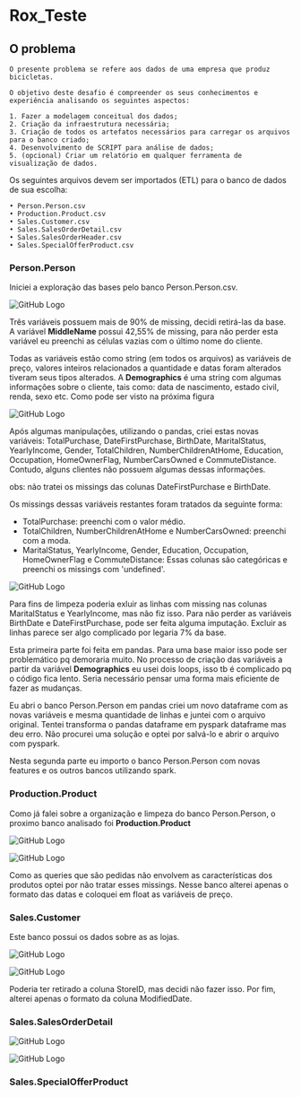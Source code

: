 # Rox_Teste

## O problema 
    O presente problema se refere aos dados de uma empresa que produz bicicletas. 
    
    O objetivo deste desafio é compreender os seus conhecimentos e experiência analisando os seguintes aspectos:
    
    1. Fazer a modelagem conceitual dos dados;
    2. Criação da infraestrutura necessária;
    3. Criação de todos os artefatos necessários para carregar os arquivos para o banco criado;
    4. Desenvolvimento de SCRIPT para análise de dados;
    5. (opcional) Criar um relatório em qualquer ferramenta de visualização de dados.
    
Os seguintes arquivos devem ser importados (ETL) para o banco de dados de sua escolha: 

    • Person.Person.csv
    • Production.Product.csv
    • Sales.Customer.csv
    • Sales.SalesOrderDetail.csv
    • Sales.SalesOrderHeader.csv
    • Sales.SpecialOfferProduct.csv

### Person.Person

Iniciei a exploração das bases pelo banco Person.Person.csv.

![GitHub Logo](/Images/missing_person0.png)

Três variáveis possuem mais de 90% de missing, decidi retirá-las da base. A variável **MiddleName** possui 42,55% de missing, para não perder esta variável eu preenchi as células vazias com o último nome do cliente.

Todas as variáveis estão como string (em todos os arquivos) as variáveis de preço, valores inteiros relacionados a quantidade e datas foram alterados tiveram seus tipos alterados. A **Demographics** é uma string com algumas informações sobre o cliente, tais como: data de nascimento, estado civil, renda, sexo etc. Como pode ser visto na próxima figura

![GitHub Logo](/Images/demo_row.png)

Após algumas manipulações, utilizando o pandas, criei estas novas variáveis: TotalPurchase, DateFirstPurchase, BirthDate, MaritalStatus, YearlyIncome, Gender, TotalChildren, NumberChildrenAtHome, Education, Occupation, HomeOwnerFlag, NumberCarsOwned e CommuteDistance. Contudo, alguns clientes não possuem algumas dessas informações. 

obs: não tratei os missings das colunas DateFirstPurchase e BirthDate.

Os missings dessas variáveis restantes foram tratados da seguinte forma:

 * TotalPurchase: preenchi com o valor médio.
 * TotalChildren, NumberChildrenAtHome e NumberCarsOwned: preenchi com a moda.
 * MaritalStatus, YearlyIncome, Gender, Education, Occupation, HomeOwnerFlag e CommuteDistance: Essas colunas são categóricas e preenchi os missings com 'undefined'.

![GitHub Logo](/Images/missing_person1.png)

Para fins de limpeza poderia exluir as linhas com missing nas colunas MaritalStatus e YearlyIncome, mas não fiz isso. Para não perder as variáveis BirthDate e DateFirstPurchase, pode ser feita alguma imputação. Excluir as linhas parece ser algo complicado por legaria 7% da base.

Esta primeira parte foi feita em pandas. Para uma base maior isso pode ser problemático pq demoraria muito. No processo de criação das variáveis a partir da variável **Demographics** eu usei dois loops, isso tb é complicado pq o código fica lento. Seria necessário pensar uma forma mais eficiente de fazer as mudanças.

Eu abri o banco Person.Person em pandas criei um novo dataframe com as novas variáveis e mesma quantidade de linhas e juntei com o arquivo original.
Tentei transforma o pandas dataframe em pyspark dataframe mas deu erro. Não procurei uma solução e optei por salvá-lo e abrir o arquivo com pyspark.

Nesta segunda parte eu importo o banco Person.Person com novas features e os outros bancos utilizando spark. 

### Production.Product

Como já falei sobre a organização e limpeza do banco Person.Person, o proximo banco analisado foi **Production.Product**

![GitHub Logo](/Images/product0.png)

![GitHub Logo](/Images/product1.png)

Como as queries que são pedidas não envolvem as características dos produtos optei por não tratar esses missings. Nesse banco alterei apenas o formato das datas e coloquei em float as variáveis de preço.

### Sales.Customer

Este banco possui os dados sobre as as lojas.

![GitHub Logo](/Images/store00.png)

![GitHub Logo](/Images/store0.png)

Poderia ter retirado a coluna StoreID, mas decidi não fazer isso. Por fim, alterei apenas o formato da coluna ModifiedDate.

### Sales.SalesOrderDetail

![GitHub Logo](/Images/sales0.png)

![GitHub Logo](/Images/sales1.png)

### Sales.SpecialOfferProduct


